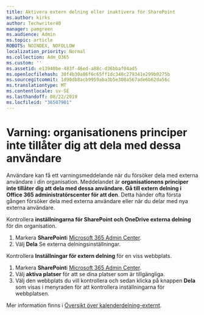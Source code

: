 ```yaml
---
title: Aktivera extern delning eller inaktivera för SharePoint
ms.author: kirks
author: Techwriter40
manager: pamgreen
ms.audience: Admin
ms.topic: article
ROBOTS: NOINDEX, NOFOLLOW
localization_priority: Normal
ms.collection: Adm_O365
ms.custom: ''
ms.assetid: e13940be-483f-46ed-a88c-d36bbaf04ad5
ms.openlocfilehash: 30f4b30a86f6c65ff1dc348c279341e299b0275b
ms.sourcegitcommit: 1d98db8acb9959aba3b5e308a567ade6b62da56c
ms.translationtype: MT
ms.contentlocale: sv-SE
ms.lasthandoff: 08/22/2019
ms.locfileid: "36507901"
---
```

# <a name="warning-message-your-organizations-policies-dont-allow-you-to-share-with-these-users"></a>Varning: organisationens principer inte tillåter dig att dela med dessa användare

Användare kan få ett varningsmeddelande när du försöker dela med externa användare i din organisation. Meddelandet är **organisationens principer inte tillåter dig att dela med dessa användare. Gå till extern delning i Office 365 administratörscenter för att den**. Detta händer ofta första gången försöker dela med externa användare eller när du delar med nya externa användare.

Kontrollera **inställningarna för SharePoint och OneDrive externa delning** för din organisation.

1. Markera **SharePoint**i [Microsoft 365 Admin Center](https://admin.microsoft.com/AdminPortal/Home#/homepage">https://admin.microsoft.com/).
3. Välj **Dela** Se externa delningsinställningar.

Kontrollera **Inställningar för extern delning** för en viss webbplats.

1. Markera **SharePoint**i [Microsoft 365 Admin Center](https://admin.microsoft.com/AdminPortal/Home#/homepage">https://admin.microsoft.com/).
2. Välj **aktiva platser** för att se dina platser som är tillgängliga.
3. Välj den webbplats du vill kontrollera och sedan klicka på knappen **Dela** som visas i menyraden för att kontrollera inställningarna för webbplatsen.

Mer information finns i [Översikt över kalenderdelning-externt](https://docs.microsoft.com/sharepoint/external-sharing-overview).
